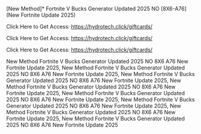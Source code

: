 [New Method]* Fortnite V Bucks Generator Updated 2025 NO [8X6-A76] (New Fortnite Update 2025)

Click Here to Get Access: https://hydrotech.click/giftcards/

Click Here to Get Access: https://hydrotech.click/giftcards/

Click Here to Get Access: https://hydrotech.click/giftcards/

 New Method Fortnite V Bucks Generator Updated 2025 NO 8X6 A76 New Fortnite Update 2025, New Method Fortnite V Bucks Generator Updated 2025 NO 8X6 A76 New Fortnite Update 2025, New Method Fortnite V Bucks Generator Updated 2025 NO 8X6 A76 New Fortnite Update 2025, New Method Fortnite V Bucks Generator Updated 2025 NO 8X6 A76 New Fortnite Update 2025, New Method Fortnite V Bucks Generator Updated 2025 NO 8X6 A76 New Fortnite Update 2025, New Method Fortnite V Bucks Generator Updated 2025 NO 8X6 A76 New Fortnite Update 2025, New Method Fortnite V Bucks Generator Updated 2025 NO 8X6 A76 New Fortnite Update 2025, New Method Fortnite V Bucks Generator Updated 2025 NO 8X6 A76 New Fortnite Update 2025
